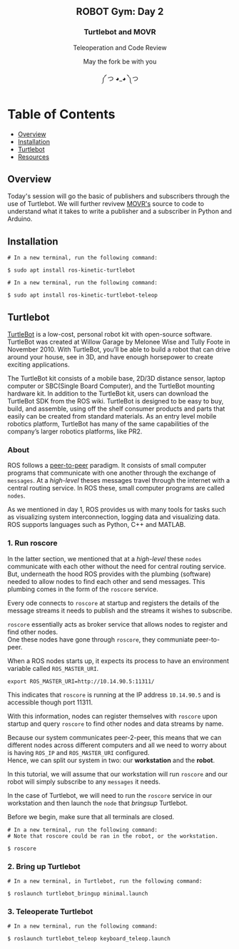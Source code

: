 <h2 align="center">ROBOT Gym: Day 2</h2>
<h3 align="center">Turtlebot and MOVR</h3>
<p align="center">Teleoperation and Code Review</p>
<p align="center">May the fork be with you</p>
<p align="center">༼ つ ◕_◕ ༽つ</p>

# Table of Contents
- [Overview](#overview)
- [Installation](#installation)
- [Turtlebot](#turtlebot)
- [Resources](#resources)

## Overview

Today's session will go the basic of publishers and subscribers through the use of Turtlebot.
We will further revivew [MOVR's](https://github.com/ATR-Lab/movr_ws) source to code to understand what it takes to write a publisher and a subscriber in Python and Arduino.

## Installation 

```
# In a new terminal, run the following command:

$ sudo apt install ros-kinetic-turtlebot
```

```
# In a new terminal, run the following command:

$ sudo apt install ros-kinetic-turtlebot-teleop
```

## Turtlebot

[TurtleBot](http://wiki.ros.org/Robots/TurtleBot) is a low-cost, personal robot kit with open-source software. 
TurtleBot was created at Willow Garage by Melonee Wise and Tully Foote in November 2010. With TurtleBot, you’ll be able to build a robot that can drive around your house, see in 3D, and have enough horsepower to create exciting applications.

The TurtleBot kit consists of a mobile base, 2D/3D distance sensor, laptop computer or SBC(Single Board Computer), and the TurtleBot mounting hardware kit. In addition to the TurtleBot kit, users can download the TurtleBot SDK from the ROS wiki. TurtleBot is designed to be easy to buy, build, and assemble, using off the shelf consumer products and parts that easily can be created from standard materials. As an entry level mobile robotics platform, TurtleBot has many of the same capabilities of the company’s larger robotics platforms, like PR2.

### About
ROS follows a [peer-to-peer](https://en.wikipedia.org/wiki/Peer-to-peer) paradigm. 
It consists of small computer programs that communicate with one another through the exchange of ```messages```.
At a *high-level* theses messages travel through the internet with a central routing service.
In ROS these, small computer programs are called ```nodes```.   

As we mentioned in day 1, ROS provides us with many tools for tasks such as visualizing system interconnection, logging data and visualizing data.
ROS supports languages such as Python, C++ and MATLAB.

### 1. Run roscore

In the latter section, we mentioned that at a *high-level* these ```nodes``` communicate with each other without the need for central routing service.
But, underneath the hood ROS provides with the plumbing (software) needed to allow nodes to find each other and send messages. 
This plumbing comes in the form of the ```roscore``` service.   

Every ode connects to ```roscore``` at startup and registers the details of the message streams it needs to publish and the streams it wishes to subscribe.   

```roscore``` essentially acts as broker service that allows nodes to register and find other nodes.   
One these nodes have gone through ```roscore```, they communiate peer-to-peer.

When a ROS nodes starts up, it expects its process to have an environment variable called ```ROS_MASTER_URI```.  

```
export ROS_MASTER_URI=http://10.14.90.5:11311/
```

This indicates that ```roscore``` is running at the IP address ```10.14.90.5``` and is accessible though port 11311.   

With this information, nodes can register themselves with ```roscore``` upon startup and query ```roscore``` to find other nodes and data streams by name.   

Because our system communicates peer-2-peer, this means that we can different nodes across different computers and all we need to worry about is having ```ROS_IP``` and ```ROS_MASTER_URI``` configured.   
Hence, we can split our system in two: our **workstation** and the **robot**.

In this tutorial, we will assume that our workstation will run ```roscore``` and our robot will simply subscribe to any ```messages``` it needs.

In the case of Turtlebot, we will need to run the ```roscore``` service in our workstation and then launch the ```node``` that *bringsup* Turtlebot.

Before we begin, make sure that all terminals are closed.

```
# In a new terminal, run the following command:
# Note that roscore could be ran in the robot, or the workstation.

$ roscore
```

### 2. Bring up Turtlebot

``` 
# In a new terminal, in Turtlebot, run the following command:

$ roslaunch turtlebot_bringup minimal.launch 
```

### 3. Teleoperate Turtlebot
```
# In a new terminal, run the following command:

$ roslaunch turtlebot_teleop keyboard_teleop.launch
```
